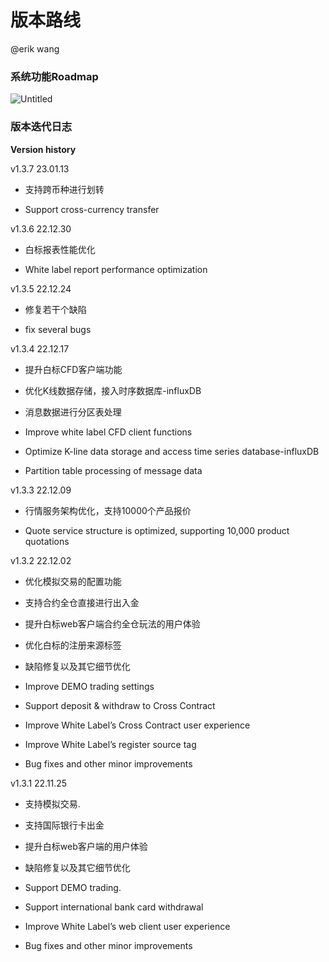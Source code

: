 # 版本路线

@erik wang 

### 系统功能Roadmap

![Untitled](%E7%89%88%E6%9C%AC%E8%B7%AF%E7%BA%BF%20/Untitled.png)

### 版本迭代日志

**Version history**

v1.3.7 23.01.13

- 支持跨币种进行划转

- Support cross-currency transfer

v1.3.6 22.12.30

- 白标报表性能优化

- White label report performance optimization

v1.3.5 22.12.24

- 修复若干个缺陷

- fix several bugs

v1.3.4 22.12.17

- 提升白标CFD客户端功能
- 优化K线数据存储，接入时序数据库-influxDB
- 消息数据进行分区表处理

- Improve white label CFD client functions
- Optimize K-line data storage and access time series database-influxDB
- Partition table processing of message data

v1.3.3 22.12.09

- 行情服务架构优化，支持10000个产品报价

- Quote service structure is optimized, supporting 10,000 product quotations

v1.3.2 22.12.02

- 优化模拟交易的配置功能
- 支持合约全仓直接进行出入金
- 提升白标web客户端合约全仓玩法的用户体验
- 优化白标的注册来源标签
- 缺陷修复以及其它细节优化

- Improve DEMO trading settings
- Support deposit & withdraw to Cross Contract
- Improve White Label’s Cross Contract user experience
- Improve White Label’s register source tag
- Bug fixes and other minor improvements

v1.3.1 22.11.25

- 支持模拟交易.
- 支持国际银行卡出金
- 提升白标web客户端的用户体验
- 缺陷修复以及其它细节优化

- Support DEMO trading.
- Support international bank card withdrawal
- Improve White Label’s web client user experience
- Bug fixes and other minor improvements